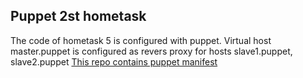## Puppet 2st hometask
The code of hometask 5 is configured with puppet.
Virtual host master.puppet is configured as revers proxy for hosts slave1.puppet, slave2.puppet
[This repo contains puppet manifest](https://github.com/AlTriV/muster-puppet)